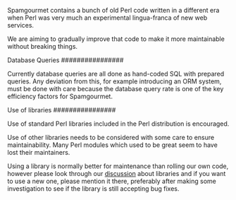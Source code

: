 Spamgourmet contains a bunch of old Perl code written in a different era when
Perl was very much an experimental lingua-franca of new web services.

We are aiming to gradually improve that code to make it more
maintainable without breaking things.

Database Queries
################

Currently database queries are all done as hand-coded SQL with prepared
queries. Any deviation from this, for example introducing an ORM system, must be
done with care because the database query rate is one of the key efficiency
factors for Spamgourmet.

Use of libraries
################

Use of standard Perl libraries included in the Perl distribution is encouraged.

Use of other libraries needs to be considered with some care to ensure
maintainability. Many Perl modules which used to be great seem to have lost
their maintainers.

Using a library is normally better for maintenance than rolling our own code,
however please look through our [discussion][issue-14] about libraries and if you want to
use a new one, please mention it there, preferably after making some
investigation to see if the library is still accepting bug fixes.

[issue-14]: https://github.com/spamgourmet/spamgourmet/issues/44
